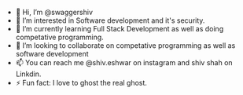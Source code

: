 - 👋 Hi, I’m @swaggershiv
- 👀 I’m interested in Software development and it's security.
- 🌱 I’m currently learning Full Stack Development as well as doing competative programming.
- 💞️ I’m looking to collaborate on competative programming as well as software development
- 📫 You can reach me @shiv.eshwar on instagram and shiv shah on Linkdin.
- ⚡ Fun fact: I love to ghost the real ghost.

<!---
swaggershiv/swaggershiv is a ✨ special ✨ repository because its `README.md` (this file) appears on your GitHub profile.
You can click the Preview link to take a look at your changes.
--->
